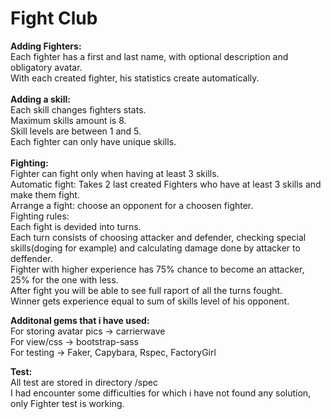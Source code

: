 # Fight Club
<b>Adding Fighters:</b><br>
	Each fighter has a first and last name, with optional description and obligatory avatar.<br>
	With each created fighter, his statistics create automatically.<br><br>
<b>Adding a skill:</b><br>
	Each skill changes fighters stats.<br>
	Maximum skills amount is 8.<br>
	Skill levels are between 1 and 5.<br>
	Each fighter can only have unique skills.<br><br>
<b>Fighting:</b><br>
	Fighter can fight only when having at least 3 skills.<br>
	Automatic fight: Takes 2 last created Fighters who have at least 3 skills and make them fight.<br>
	Arrange a fight: choose an opponent for a choosen fighter.<br>
	Fighting rules:<br>
		Each fight is devided into turns.<br>
		Each turn consists of choosing attacker and defender, checking special skills(doging for example) and calculating damage done by attacker to deffender.<br>
		Fighter with higher experience has 75% chance to become an attacker, 25% for the one with less.<br>
		After fight you will be able to see full raport of all the turns fought.<br>
		Winner gets experience equal to sum of skills level of his opponent.<br>

<b>Additonal gems that i have used:</b><br>
	For storing avatar pics -> carrierwave<br>
	For view/css -> bootstrap-sass<br>
	For testing -> Faker, Capybara, Rspec, FactoryGirl<br>

<b>Test:</b><br>
	All test are stored in directory /spec<br>
	I had encounter some difficulties for which i have not found any solution, only Fighter test is working.


